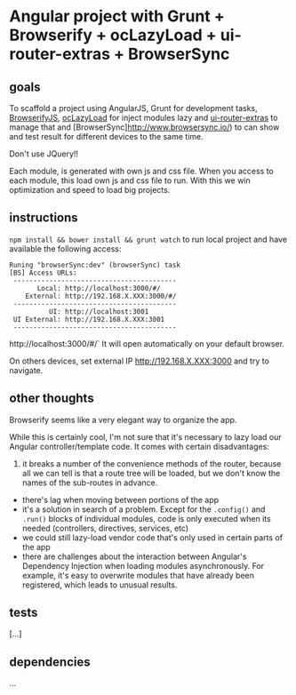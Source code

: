 Angular project with Grunt + Browserify + ocLazyLoad + ui-router-extras + BrowserSync
======


goals
-----

To scaffold a project using AngularJS, Grunt for development tasks, [BrowserifyJS](http://browserify.org/),
[ocLazyLoad](https://oclazyload.readme.io/) for inject modules lazy and [ui-router-extras](http://christopherthielen.github.io/ui-router-extras/#/home)
to manage that and [BrowserSync]http://www.browsersync.io/) to can show and test result for different devices to the same time.

Don't use JQuery!!

Each module, is generated with own js and css file. When you access to each module, this load own js and css file to run.
With this we win optimization and speed to load big projects.

instructions
------------

`npm install && bower install && grunt watch` to run local project and have available the following access:

```
Runing "browserSync:dev" (browserSync) task
[BS] Access URLs:
 -----------------------------------------
       Local: http://localhost:3000/#/
    External: http://192.168.X.XXX:3000/#/
 -----------------------------------------
          UI: http://localhost:3001
 UI External: http://192.168.X.XXX:3001
 -----------------------------------------
```
http://localhost:3000/#/` It will open automatically on your default browser.

On others devices, set external IP http://192.168.X.XXX:3000 and try to navigate.


other thoughts
--------------

Browserify seems like a very elegant way to organize the app.

While this is certainly cool, I'm not sure that it's necessary to lazy load our Angular controller/template code. It comes with certain disadvantages:

1. it breaks a number of the convenience methods of the router, because all we can tell is that a route tree will be loaded, but we don't know the names of the sub-routes in advance.
- there's lag when moving between portions of the app
- it's a solution in search of a problem. Except for the `.config()` and `.run()` blocks of individual modules, code is only executed when its needed (controllers, directives, services, etc)
- we could still lazy-load vendor code that's only used in certain parts of the app
- there are challenges about the interaction between Angular's Dependency Injection when loading modules asynchronously. For example, it's easy to overwrite modules that have already been registered, which leads to unusual results.


tests
-----

[...]


dependencies
------------

...